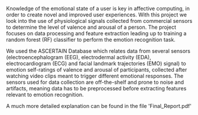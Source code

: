 Knowledge of the emotional state of a user is key in affective computing, in order to create novel and improved user experiences. With this project we look into the use of physiological signals collected from commercial sensors to determine the level of valence and arousal of a person. The project focuses on data processing and feature extraction leading up to training a random forest (RF) classifier to perform the emotion recognition task.

We used the ASCERTAIN Database which relates data from several sensors (electroencephalogram (EEG), electrodermal activity (EDA), electrocardiogram (ECG) and facial landmark trajectories (EMO) signal) to emotion self-ratings of valence and arousal of participants, collected after watching video clips meant to trigger different emotional responses. The sensors used for data collection are off-the-shelf and prone to noise and artifacts, meaning data has to be preprocessed before extracting features relevant to emotion recognition.

A much more detailed explanation can be found in the file 'Final_Report.pdf'
